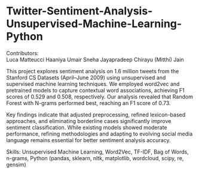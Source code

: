 # Twitter-Sentiment-Analysis-Unsupervised-Machine-Learning-Python

Contributors: </br>
Luca Matteucci
Haaniya Umair
Sneha Jayapradeep
Chirayu (Mitthi) Jain

This project explores sentiment analysis on 1.6 million tweets from the Stanford CS Datasets (April–June 2009) using unsupervised and supervised machine learning techniques. We employed word2vec and pretrained models to capture contextual word associations, achieving F1 scores of 0.529 and 0.508, respectively. Our analysis revealed that Random Forest with N-grams performed best, reaching an F1 score of 0.73.

Key findings indicate that adjusted preprocessing, refined lexicon-based approaches, and eliminating borderline cases significantly improve sentiment classification. While existing models showed moderate performance, refining methodologies and adapting to evolving social media language remains essential for better sentiment analysis accuracy.

Skills: Unsupervised Machine Learning, Word2Vec, TF-IDF, Bag of Words, n-grams, Python (pandas, sklearn, nltk, matplotlib, wordcloud, scipy, re, gensim)
